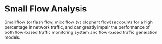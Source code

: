 # Small Flow Analysis

Small flow (or flash flow, mice flow (vs elephant flow)) accounts for a high percentage in network traffic, and can greatly impair the performance of both flow-based traffic monitoring system and flow-based traffic generation models.


